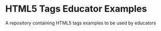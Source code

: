 # HTML5 Tags Educator Examples

A repository containing HTML5 tags examples to be used by educators
